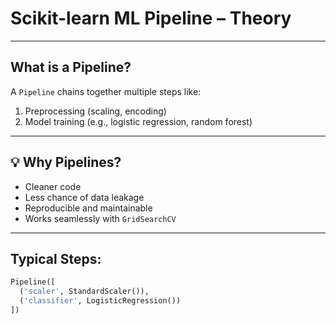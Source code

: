 # Scikit-learn ML Pipeline – Theory

---

## What is a Pipeline?

A `Pipeline` chains together multiple steps like:
1. Preprocessing (scaling, encoding)
2. Model training (e.g., logistic regression, random forest)

---

## 💡 Why Pipelines?

- Cleaner code
- Less chance of data leakage
- Reproducible and maintainable
- Works seamlessly with `GridSearchCV`

---

##  Typical Steps:
```python
Pipeline([
  ('scaler', StandardScaler()),
  ('classifier', LogisticRegression())
])
```
